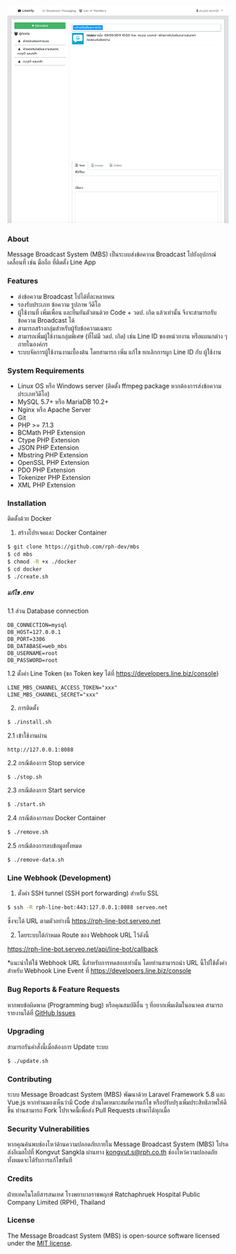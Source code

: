 ![ss](./screen-shot1.png)

### About

Message Broadcast System (MBS) เป็นระบบส่งข้อความ Broadcast ไปยังอุปกรณ์เคลื่อนที่ เช่น มือถือ ที่ติดตั้ง Line App

### Features

- ส่งข้อความ Broadcast ไปได้ที่ละหลายคน
- รองรับประเภท ข้อความ รูปภาพ วิดีโอ
- ผู้ใช้งานที่ เพิ่มเพื่อน และยืนยันตัวตนด้วย Code + วดป. เกิด แล้วเท่านั้น จึงจะสามารถรับข้อความ Broadcast ได้
- สามารถสร้างกลุ่มสำหรับผู้รับข้อความเฉพาะ
- สามารถเพิ่มผู้ใช้งานกลุ่มพิเศษ (ที่ไม่มี วดป. เกิด) เช่น Line ID ของหน่วยงาน หรือแผนกต่าง ๆ ภายในองค์กร
- ระบบจัดการผู้ใช้งานงานเบื้องต้น โดยสามารถ เพิ่ม แก้ไข ยกเลิกการผูก Line ID กับ ผู้ใช้งาน

### System Requirements
- Linux OS หรือ Windows server (ติดตั้ง ffmpeg package หากต้องการส่งข้อความประเภทวิดีโอ)
- MySQL 5.7+ หรือ MariaDB 10.2+
- Nginx หรือ Apache Server
- Git
- PHP >= 7.1.3
- BCMath PHP Extension
- Ctype PHP Extension
- JSON PHP Extension
- Mbstring PHP Extension
- OpenSSL PHP Extension
- PDO PHP Extension
- Tokenizer PHP Extension
- XML PHP Extension

### Installation
ติดตั้งด้วย Docker
1. สร้างโปรเจคและ Docker Container
```sh
$ git clone https://github.com/rph-dev/mbs
$ cd mbs
$ chmod -R +x ./docker
$ cd docker
$ ./create.sh
```
##### แก้ไข .env
1.1 ส่วน Database connection
```
DB_CONNECTION=mysql
DB_HOST=127.0.0.1
DB_PORT=3306
DB_DATABASE=web_mbs
DB_USERNAME=root
DB_PASSWORD=root
```

1.2 ตั้งค่า Line Token (ขอ Token key ได้ที่ https://developers.line.biz/console)
```
LINE_MBS_CHANNEL_ACCESS_TOKEN="xxx"
LINE_MBS_CHANNEL_SECRET="xxx"
```

2. การติดตั้ง
```sh
$ ./install.sh
```

2.1 เข้าใช้งานผ่าน
```
http://127.0.0.1:8088
```

2.2 กรณีต้องการ Stop service
```sh
$ ./stop.sh
```

2.3 กรณีต้องการ Start service
```sh
$ ./start.sh
```

2.4 กรณีต้องการลบ Docker Container
```sh
$ ./remove.sh
```

2.5 กรณีต้องการลบข้อมูลทั้งหมด
```sh
$ ./remove-data.sh
```

### Line Webhook (Development)
1. ตั้งค่า SSH tunnel (SSH port forwarding) สำหรับ SSL
```sh
$ ssh -R rph-line-bot:443:127.0.0.1:8088 serveo.net
```
ซึ่งจะได้ URL ตามตัวอย่างนี้ https://rph-line-bot.serveo.net

2. โดยระบบได้กำหมด Route ของ Webhook URL ไว้ดังนี้

https://rph-line-bot.serveo.net/api/line-bot/callback

*แนะนำให้ใช้ Webhook URL นี้สำหรับการทดสอบเท่านั้น โดยท่านสามารถนำ URL นี้ไปใช้ตั้งค่าสำหรับ Webhook Line Event ที่  https://developers.line.biz/console

### Bug Reports & Feature Requests
หากพบข้อผิดพาด (Programming bug) หรือคุณสมบัติอื่น ๆ ที่อยากเพิ่มเติมในอนาคต สามารถรายงานได้ที่ [GitHub Issues](https://github.com/rph-dev/mbs/issues)

### Upgrading
สามารถรันคำสั่งนี้เมื่อต้องการ Update ระบบ
```sh
$ ./update.sh
```

### Contributing
ระบบ Message Broadcast System (MBS) พัฒนาด้วย Laravel Framework 5.8 และ Vue.js หากท่านมองเห็นว่ามี Code ส่วนใดเหมาะสมที่ควรแก้ไข หรือปรับปรุงเพิ่มประสิทธิภาพให้ดีขึ้น ท่านสามารถ Fork โปรเจคนี้เพื่อส่ง Pull Requests เข้ามาได้ทุกเมื่อ

### Security Vulnerabilities

หากคุณค้นพบช่องโหว่ด้านความปลอดภัยภายใน Message Broadcast System (MBS) โปรดส่งอีเมลไปที่ Kongvut Sangkla ผ่านทาง [kongvut.s@rph.co.th](mailto:kongvut.s@rph.co.th) ช่องโหว่ความปลอดภัยทั้งหมดจะได้รับการแก้ไขทันที

### Credits
ฝ่ายเทคโนโลยีสารสนเทศ โรงพยาบาลราชพฤกษ์ Ratchaphruek Hospital Public Company Limited (RPH), Thailand

### License

The Message Broadcast System (MBS) is open-source software licensed under the [MIT license](https://opensource.org/licenses/MIT).
